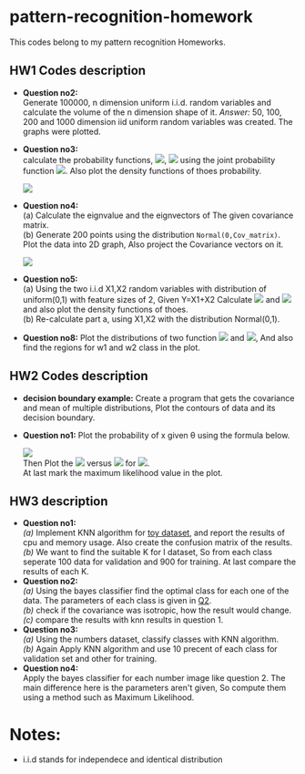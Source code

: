 # pattern-recognition-homework
This codes belong to my pattern recognition Homeworks.

## HW1 Codes description
- **Question no2:**<br>
  Generate 100000, n dimension uniform i.i.d. random variables and calculate the volume of the n dimension shape of it.
  *Answer:* 50, 100, 200 and 1000 dimension iid uniform random variables was created. The graphs were plotted. 
- **Question no3:** <br>
  calculate the probability functions, <img src="https://latex.codecogs.com/svg.image?P(Y)"/>, <img src="https://latex.codecogs.com/svg.image?P(Y|X)" /> using the joint probability function <img src="https://latex.codecogs.com/svg.image?P(X,Y)" />. Also plot the density functions of thoes probability. <br>
  

 
   <img src="https://render.githubusercontent.com/render/math?math=p(x,y) = \frac{1}{2\pi ab} \exp({-(\frac{y-\mu}{2a^2} + \frac{(x-y)^2}{2b^2})}) ">
 
- **Question no4:** <br>
   (a) Calculate the eignvalue and the eignvectors of The given covariance matrix. <br>
   (b) Generate 200 points using the distribution ```Normal(0,Cov_matrix)```. Plot the data into 2D graph, Also project the Covariance vectors on it.

  <img src="https://latex.codecogs.com/svg.image?Covariance=\begin{bmatrix} 64 & -25\\ -25 & 64 \end{bmatrix}" />

- **Question no5:** <br>
   (a) Using the two i.i.d X1,X2 random variables with distribution of uniform(0,1) with feature sizes of 2, Given Y=X1+X2 Calculate <img src="https://latex.codecogs.com/svg.image?P(Y)"/> and <img src="https://latex.codecogs.com/svg.image?P(X1|Y)"/> and also plot the density functions of thoes. <br>
   (b) Re-calculate part a, using X1,X2 with the distribution Normal(0,1).
- **Question no8:**
    Plot the distributions of two function <img src="https://render.githubusercontent.com/render/math?math=\frac{1}{\sqrt{20\pi}} \e^{- x^2 / 20}"> and <img src="https://render.githubusercontent.com/render/math?math=\frac{1}{sqrt(12 \pi)} e^{- (x-6)^2 / 12}">, And also find the regions for w1 and w2 class in the plot.
    
 ## HW2 Codes description
 - **decision boundary example:** Create a program that gets the covariance and mean of multiple distributions, Plot the contours of data and its decision boundary.
 - **Question no1:** 
   Plot the probability of x given θ using the formula below. <br>


   <img src="https://latex.codecogs.com/png.image?p(x|\theta) = \begin{cases} \theta e^{{-\theta  x}},& \text{if } x\geq 0\\ 0, & \text{otherwise}\end{cases}" />
   <br>
   Then Plot the <img src="https://latex.codecogs.com/png.image?p(x|\theta)" /> versus <img src="https://render.githubusercontent.com/render/math?math=\theta (0 \leq \theta \leq 5)"> for <img src="https://render.githubusercontent.com/render/math?math=x=2">. 
   <br>
   At last mark the maximum likelihood value in the plot.
## HW3 description
- **Question no1:** <br>
   *(a)* Implement KNN algorithm for [toy dataset](https://github.com/amindadgar/pattern-recognition-homework/tree/main/HW3/toy%20dataset), and report the results of cpu and memory usage. Also create the confusion matrix of the results. <br>
   *(b)* We want to find the suitable K for I dataset, So from each class seperate 100 data for validation and 900 for training. At last compare the results of each K.
- **Question no2:** <br>
   *(a)* Using the bayes classifier find the optimal class for each one of the data. The parameters of each class is given in [Q2](https://github.com/amindadgar/pattern-recognition-homework/blob/main/HW3/Q2/Q2_main.ipynb). <br>
   *(b)* check if the covariance was isotropic, how the result would change. <br>
   *(c)* compare the results with knn results in question 1.
- **Question no3:** <br>
   *(a)* Using the numbers dataset, classify classes with KNN algorithm. <br>
   *(b)* Again Apply KNN algorithm and use 10 precent of each class for validation set and other for training.
- **Question no4:** <br>
   Apply the bayes classifier for each number image like question 2. The main difference here is the parameters aren't given, So compute them using a method such as Maximum Likelihood.


 # Notes:
 - i.i.d stands for independece and identical distribution
